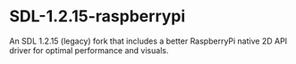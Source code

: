 # SDL-1.2.15-raspberrypi
An SDL 1.2.15 (legacy) fork that includes a better RaspberryPi native 2D API driver for optimal performance and visuals.
